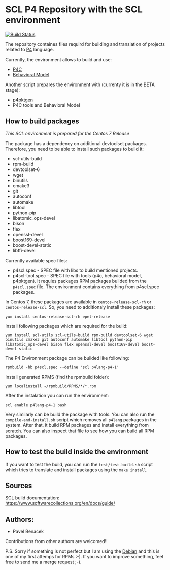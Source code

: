 # SCL P4 Repository with the SCL environment

[![Build Status](https://travis-ci.com/benycze/centos-p4-scl.svg?branch=master)](https://travis-ci.com/benycze/centos-p4-scl)
  
The repository containes files requird for building and translation of projects related to [P4](https://github.com/p4lang) language.

Currently, the environment allows to build and use:
* [P4C](https://github.com/p4lang/p4c)  
* [Behavioral Model](https://github.com/p4lang/behavioral-model)

Another script prepares the environment with (currenty it is in the BETA stage):
* [p4pktgen](https://github.com/p4pktgen/p4pktgen)
* P4C tools and Behavioral Model

## How to build packages

*This SCL environment is prepared for the Centos 7 Release*

The package has a dependency on additional devtoolset packages. Therefore, you need to be able to install such packages to build it:
* scl-utils-build 
* rpm-build
* devtoolset-6
* wget 
* binutils 
* cmake3
* git 
* autoconf 
* automake 
* libtool
* python-pip
* libatomic_ops-devel
* bison
* flex
* openssl-devel
* boost169-devel
* boost-devel-static
* libffi-devel

Currently available spec files:

* p4scl.spec - SPEC file with libs to build mentioned projects.
* p4scl-tool.spec - SPEC file with tools (p4c, behavioral model, p4pktgen). It requies packages RPM packages builded from the `p4scl.spec` file. The environment contains everything from p4scl.spec packages.


In Centos 7, these packages are available in `centos-release-scl-rh` or `centos-release-scl`. So, you need to additionaly install these
packages:

```
yum install centos-release-scl-rh epel-release
```

Install following packages which are required for the build:

```
yum install scl-utils scl-utils-build rpm-build devtoolset-6 wget binutils cmake3 git autoconf automake libtool python-pip libatomic_ops-devel bison flex openssl-devel boost169-devel boost-devel-static
```

The P4 Environment package can be builded like following:


```
rpmbuild -bb p4scl.spec --define 'scl p4lang-p4-1'
```

Install generated RPMS (find the rpmbuild folder):

```
yum localinstall ~/rpmbuild/RPMS/*/*.rpm
```

After the instalation you can run the environment:

```
scl enable p4lang-p4-1 bash
```

Very similarly can be build the package with tools. You can also run the `compile-and-install.sh` script which removes all `p4lang` packages in the system. After that, it build RPM packages and install everything from scratch. You can also inspect that file to see how you can build all RPM packages.

## How to test the build inside the environment

If you want to test the build, you can run the `test/test-build.sh` script which tries to translate and install packages using the `make install`. 

##

## Sources

SCL build documentation: https://www.softwarecollections.org/en/docs/guide/

## Authors:

* Pavel Benacek 

Contributions from other authors are welcomed!!

P.S. Sorry if something is not perfect but I am using the [Debian](https://www.debian.org) and this is one of my first attemps for RPMs :-). If you want to improve something, feel free to send me a merge request ;-).

